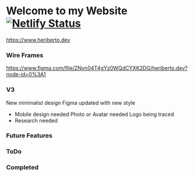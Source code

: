 # Welcome to my Website [![Netlify Status](https://api.netlify.com/api/v1/badges/b7bc2d70-8741-4c3f-bded-7f526b767df2/deploy-status)](https://app.netlify.com/sites/adoring-goldstine-e5092b/deploys)

https://www.heriberto.dev


### Wire Frames
https://www.figma.com/file/ZNvn04T4gYz0WQdCYXK2DG/heriberto.dev?node-id=0%3A1

### V3
New minimalist design
Figma updated with new style
 - Mobile design needed
Photo or Avatar needed
Logo being traced
 - Research needed

### Future Features

### ToDo

### Completed
